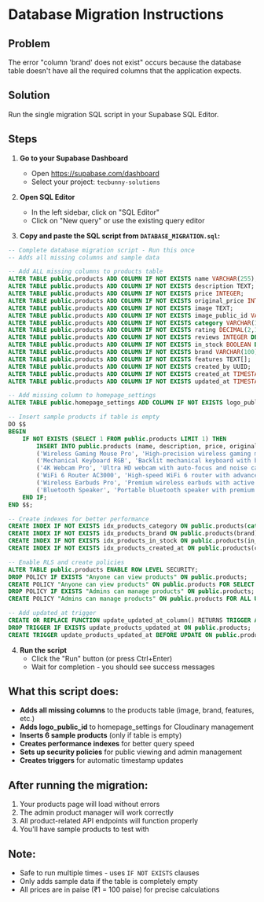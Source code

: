 # Database Migration Instructions

## Problem
The error "column 'brand' does not exist" occurs because the database table doesn't have all the required columns that the application expects.

## Solution
Run the single migration SQL script in your Supabase SQL Editor.

## Steps

1. **Go to your Supabase Dashboard**
   - Open https://supabase.com/dashboard
   - Select your project: `tecbunny-solutions`

2. **Open SQL Editor**
   - In the left sidebar, click on "SQL Editor"
   - Click on "New query" or use the existing query editor

3. **Copy and paste the SQL script from `DATABASE_MIGRATION.sql`:**

```sql
-- Complete database migration script - Run this once
-- Adds all missing columns and sample data

-- Add ALL missing columns to products table
ALTER TABLE public.products ADD COLUMN IF NOT EXISTS name VARCHAR(255);
ALTER TABLE public.products ADD COLUMN IF NOT EXISTS description TEXT;
ALTER TABLE public.products ADD COLUMN IF NOT EXISTS price INTEGER;
ALTER TABLE public.products ADD COLUMN IF NOT EXISTS original_price INTEGER;
ALTER TABLE public.products ADD COLUMN IF NOT EXISTS image TEXT;
ALTER TABLE public.products ADD COLUMN IF NOT EXISTS image_public_id VARCHAR(255);
ALTER TABLE public.products ADD COLUMN IF NOT EXISTS category VARCHAR(100);
ALTER TABLE public.products ADD COLUMN IF NOT EXISTS rating DECIMAL(2,1) DEFAULT 4.5;
ALTER TABLE public.products ADD COLUMN IF NOT EXISTS reviews INTEGER DEFAULT 0;
ALTER TABLE public.products ADD COLUMN IF NOT EXISTS in_stock BOOLEAN DEFAULT true;
ALTER TABLE public.products ADD COLUMN IF NOT EXISTS brand VARCHAR(100);
ALTER TABLE public.products ADD COLUMN IF NOT EXISTS features TEXT[];
ALTER TABLE public.products ADD COLUMN IF NOT EXISTS created_by UUID;
ALTER TABLE public.products ADD COLUMN IF NOT EXISTS created_at TIMESTAMP WITH TIME ZONE DEFAULT NOW();
ALTER TABLE public.products ADD COLUMN IF NOT EXISTS updated_at TIMESTAMP WITH TIME ZONE DEFAULT NOW();

-- Add missing column to homepage_settings
ALTER TABLE public.homepage_settings ADD COLUMN IF NOT EXISTS logo_public_id VARCHAR(255);

-- Insert sample products if table is empty
DO $$
BEGIN
    IF NOT EXISTS (SELECT 1 FROM public.products LIMIT 1) THEN
        INSERT INTO public.products (name, description, price, original_price, image, category, rating, reviews, in_stock, brand, features) VALUES
        ('Wireless Gaming Mouse Pro', 'High-precision wireless gaming mouse with RGB lighting', 299900, 349900, '/products/gaming-mouse.svg', 'computer', 4.5, 128, true, 'TechPro', ARRAY['Wireless', 'RGB Lighting', 'Gaming', 'Ergonomic']),
        ('Mechanical Keyboard RGB', 'Backlit mechanical keyboard with blue switches', 499900, 599900, '/products/keyboard.svg', 'computer', 4.7, 89, true, 'KeyMaster', ARRAY['Mechanical', 'RGB', 'Blue Switches', 'Gaming']),
        ('4K Webcam Pro', 'Ultra HD webcam with auto-focus and noise cancellation', 699900, 899900, '/products/webcam.svg', 'computer', 4.6, 156, true, 'WebCam+', ARRAY['4K', 'Auto Focus', 'Noise Cancellation', 'USB-C']),
        ('WiFi 6 Router AC3000', 'High-speed WiFi 6 router with advanced security', 1299900, 1599900, '/products/router.svg', 'network', 4.8, 234, true, 'NetSpeed', ARRAY['WiFi 6', 'AC3000', 'Security', 'Mesh Ready']),
        ('Wireless Earbuds Pro', 'Premium wireless earbuds with active noise cancellation', 899900, 1199900, '/products/airpods.svg', 'mobile', 4.7, 345, true, 'AudioTech', ARRAY['ANC', 'Wireless', 'Premium', 'Long Battery']),
        ('Bluetooth Speaker', 'Portable bluetooth speaker with premium sound quality', 349900, 449900, '/products/speaker.svg', 'mobile', 4.6, 178, true, 'SoundMax', ARRAY['Bluetooth', 'Portable', 'Premium Sound', 'Waterproof']);
    END IF;
END $$;

-- Create indexes for better performance
CREATE INDEX IF NOT EXISTS idx_products_category ON public.products(category);
CREATE INDEX IF NOT EXISTS idx_products_brand ON public.products(brand);
CREATE INDEX IF NOT EXISTS idx_products_in_stock ON public.products(in_stock);
CREATE INDEX IF NOT EXISTS idx_products_created_at ON public.products(created_at);

-- Enable RLS and create policies
ALTER TABLE public.products ENABLE ROW LEVEL SECURITY;
DROP POLICY IF EXISTS "Anyone can view products" ON public.products;
CREATE POLICY "Anyone can view products" ON public.products FOR SELECT USING (true);
DROP POLICY IF EXISTS "Admins can manage products" ON public.products;
CREATE POLICY "Admins can manage products" ON public.products FOR ALL USING (EXISTS (SELECT 1 FROM public.users WHERE id = auth.uid() AND role = 'admin'));

-- Add updated_at trigger
CREATE OR REPLACE FUNCTION update_updated_at_column() RETURNS TRIGGER AS $$ BEGIN NEW.updated_at = NOW(); RETURN NEW; END; $$ language 'plpgsql';
DROP TRIGGER IF EXISTS update_products_updated_at ON public.products;
CREATE TRIGGER update_products_updated_at BEFORE UPDATE ON public.products FOR EACH ROW EXECUTE FUNCTION update_updated_at_column();
```

4. **Run the script**
   - Click the "Run" button (or press Ctrl+Enter)
   - Wait for completion - you should see success messages

## What this script does:

- **Adds all missing columns** to the products table (image, brand, features, etc.)
- **Adds logo_public_id** to homepage_settings for Cloudinary management
- **Inserts 6 sample products** (only if table is empty)
- **Creates performance indexes** for better query speed
- **Sets up security policies** for public viewing and admin management
- **Creates triggers** for automatic timestamp updates

## After running the migration:

1. Your products page will load without errors
2. The admin product manager will work correctly
3. All product-related API endpoints will function properly
4. You'll have sample products to test with

## Note:
- Safe to run multiple times - uses `IF NOT EXISTS` clauses
- Only adds sample data if the table is completely empty
- All prices are in paise (₹1 = 100 paise) for precise calculations
